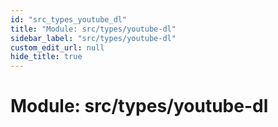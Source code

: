 ```yaml
---
id: "src_types_youtube_dl"
title: "Module: src/types/youtube-dl"
sidebar_label: "src/types/youtube-dl"
custom_edit_url: null
hide_title: true
---
```


# Module: src/types/youtube-dl
